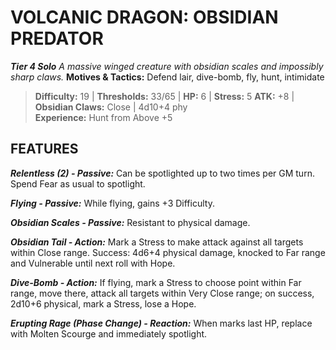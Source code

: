 ﻿---
tags:
  - Adversary
  - Creature
  - Statblock

name: 'VOLCANIC DRAGON: OBSIDIAN PREDATOR'
tier: 4
type: Solo
description: 'A massive winged creature with obsidian scales and impossibly sharp claws.'
motives_and_tactics: 'Defend lair, dive-bomb, fly, hunt, intimidate'
difficulty: '19'
thresholds: '33/65'
hp: '6'
stress: '5'
atk: '+8'
attack: 'Obsidian Claws'
range: 'Close'
damage: '4d10+4 phy'
experience:
  - 'Hunt from Above +5'
feats:
- name: 'Relentless (2)'
  type: 'Passive'
  text: 'Can be spotlighted up to two times per GM turn. Spend Fear as usual to spotlight.'
- name: 'Flying'
  type: 'Passive'
  text: 'While flying, gains +3 Difficulty.'
- name: 'Obsidian Scales'
  type: 'Passive'
  text: 'Resistant to physical damage.'
- name: 'Obsidian Tail'
  type: 'Action'
  text: 'Mark a Stress to make attack against all targets within Close range. Success: 4d6+4 physical damage, knocked to Far range and Vulnerable until next roll with Hope.'
- name: 'Dive-Bomb'
  type: 'Action'
  text: 'If flying, mark a Stress to choose point within Far range, move there, attack all targets within Very Close range; on success, 2d10+6 physical, mark a Stress, lose a Hope.'
- name: 'Erupting Rage (Phase Change)'
  type: 'Reaction'
  text: 'When marks last HP, replace with Molten Scourge and immediately spotlight.'
layout: Daggerheart Adversary
source: srd-adversary
statblock: true
---

# VOLCANIC DRAGON: OBSIDIAN PREDATOR

***Tier 4 Solo***
*A massive winged creature with obsidian scales and impossibly sharp claws.*
**Motives & Tactics:** Defend lair, dive-bomb, fly, hunt, intimidate

> **Difficulty:** 19 | **Thresholds:** 33/65 | **HP:** 6 | **Stress:** 5
> **ATK:** +8 | **Obsidian Claws:** Close | 4d10+4 phy  
> **Experience:** Hunt from Above +5

## FEATURES

***Relentless (2) - Passive:*** Can be spotlighted up to two times per GM turn. Spend Fear as usual to spotlight.

***Flying - Passive:*** While flying, gains +3 Difficulty.

***Obsidian Scales - Passive:*** Resistant to physical damage.

***Obsidian Tail - Action:*** Mark a Stress to make attack against all targets within Close range. Success: 4d6+4 physical damage, knocked to Far range and Vulnerable until next roll with Hope.

***Dive-Bomb - Action:*** If flying, mark a Stress to choose point within Far range, move there, attack all targets within Very Close range; on success, 2d10+6 physical, mark a Stress, lose a Hope.

***Erupting Rage (Phase Change) - Reaction:*** When marks last HP, replace with Molten Scourge and immediately spotlight.
